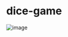 # dice-game

![image](https://user-images.githubusercontent.com/77357735/178669302-e17b9345-2291-4129-93c9-a697267a38cb.png)
